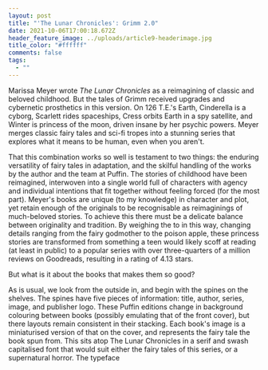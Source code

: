 ```yaml
---
layout: post
title: "'The Lunar Chronicles': Grimm 2.0"
date: 2021-10-06T17:00:18.672Z
header_feature_image: ../uploads/article9-headerimage.jpg
title_color: "#ffffff"
comments: false
tags:
  - ""
---
```

Marissa Meyer wrote *The Lunar Chronicles* as a reimagining of classic and beloved childhood. But the tales of Grimm received upgrades and cybernetic prosthetics in this version. On 126 T.E.'s Earth, Cinderella is a cyborg, Scarlett rides spaceships, Cress orbits Earth in a spy satellite, and Winter is princess of the moon, driven insane by her psychic powers. Meyer merges classic fairy tales and sci-fi tropes into a stunning series that explores what it means to be human, even when you aren't.

That this combination works so well is testament to two things: the enduring versatility of fairy tales in adaptation, and the skilful handling of the works by the author and the team at Puffin. The stories of childhood have been reimagined, interwoven into a single world full of characters with agency and individual intentions that fit together without feeling forced (for the most part). Meyer's books are unique (to my knowledge) in character and plot, yet retain enough of the originals to be recognisable as reimaginings of much-beloved stories. To achieve this there must be a delicate balance between originality and tradition. By weighing the to in this way, changing details ranging from the fairy godmother to the poison apple, these princess stories are transformed from something a teen would likely scoff at reading (at least in public) to a popular series with over three-quarters of a million reviews on Goodreads, resulting in a rating of 4.13 stars.

But what is it about the books that makes them so good?

As is usual, we look from the outside in, and begin with the spines on the shelves. The spines have five pieces of information: title, author, series, image, and publisher logo. These Puffin editions change in background colouring between books (possibly emulating that of the front cover), but there layouts remain consistent in their stacking. Each book's image is a miniaturised version of that on the cover, and represents the fairy tale the book spun from. This sits atop The Lunar Chronicles in a serif and swash capitalised font that would suit either the fairy tales of this series, or a supernatural horror. The typeface